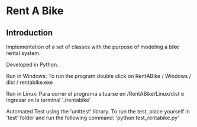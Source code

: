 # Rent A Bike 


## Introduction


Implementation of a set of classes with the purpose of modeling a bike rental system.

Developed in Python. 

Run in Windows: 
	To run the program double click on RentABike / Windows / dist / rentabike.exe

Run in Linux: 
	Para correr el programa situarse en /RentABike/Linux/dist e ingresar en la terminal './rentabike'	

Automated Test using the 'unittest' library. To run the test, place yourself in 'test' folder and run the following command: 'python test_rentabike.py'



